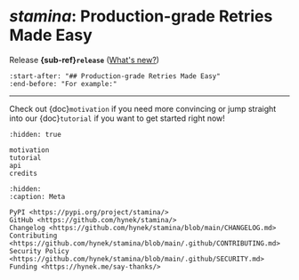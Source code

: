 # *stamina*: Production-grade Retries Made Easy

Release **{sub-ref}`release`**  ([What's new?](https://github.com/hynek/stamina/blob/main/CHANGELOG.md))

```{include} ../README.md
:start-after: "## Production-grade Retries Made Easy"
:end-before: "For example:"
```

---

Check out {doc}`motivation` if you need more convincing or jump straight into our {doc}`tutorial` if you want to get started right now!


```{toctree}
:hidden: true

motivation
tutorial
api
credits
```

```{toctree}
:hidden:
:caption: Meta

PyPI <https://pypi.org/project/stamina/>
GitHub <https://github.com/hynek/stamina/>
Changelog <https://github.com/hynek/stamina/blob/main/CHANGELOG.md>
Contributing <https://github.com/hynek/stamina/blob/main/.github/CONTRIBUTING.md>
Security Policy <https://github.com/hynek/stamina/blob/main/.github/SECURITY.md>
Funding <https://hynek.me/say-thanks/>
```
